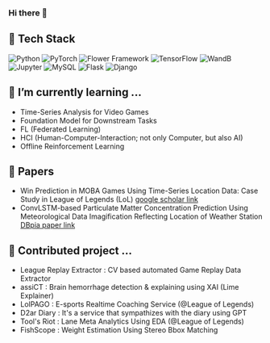 ### Hi there 👋


## 🔭 Tech Stack
![Python](https://img.shields.io/badge/Python-3776AB?style=flat-square&logo=python&logoColor=white)
![PyTorch](https://img.shields.io/badge/PyTorch-F26926?style=flat-square&logo=pytorch&logoColor=white)
![Flower Framework](https://img.shields.io/badge/Flower-FF4081?style=flat-square&logo=flower&logoColor=white)
![TensorFlow](https://img.shields.io/badge/TensorFlow-FF6F00?style=flat-square&logo=tensorflow&logoColor=white)
![WandB](https://img.shields.io/badge/WandB-yellow?style=flat-square&logo=weights-and-biases&logoColor=white)
![Jupyter](https://img.shields.io/badge/Jupyter-F37626?style=flat-square&logo=jupyter&logoColor=white)
![MySQL](https://img.shields.io/badge/MySQL-4479A1?style=flat-square&logo=mysql&logoColor=white)
![Flask](https://img.shields.io/badge/Flask-000000?style=flat-square&logo=flask&logoColor=white)
![Django](https://img.shields.io/badge/Django-092E20?style=flat-square&logo=django&logoColor=white)

## 🌱 I’m currently learning ...

  * Time-Series Analysis for Video Games
  * Foundation Model for Downstream Tasks
  * FL (Federated Learning)
  * HCI (Human-Computer-Interaction; not only Computer, but also AI)
  * Offline Reinforcement Learning

## 📑 Papers

  * Win Prediction in MOBA Games Using Time-Series Location Data: Case Study in League of Legends (LoL)
[google scholar link](https://journal-home.s3.ap-northeast-2.amazonaws.com/site/2023w/abs/0632-RRHIQ.pdf)
  * ConvLSTM-based Particulate Matter Concentration Prediction Using Meteorological Data Imagification Reflecting Location of Weather Station
[DBpia paper link](https://www.dbpia.co.kr/pdf/pdfView.do?nodeId=NODE11705597)

## 👯 Contributed project ...

  * League Replay Extractor : CV based automated Game Replay Data Extractor 
  * assiCT : Brain hemorrhage detection & explaining using XAI (Lime Explainer)
  * LolPAGO : E-sports Realtime Coaching Service (@League of Legends)
  * D2ar Diary : It's a service that sympathizes with the diary using GPT
  * Tool's Riot : Lane Meta Analytics Using EDA (@League of Legends)
  * FishScope : Weight Estimation Using Stereo Bbox Matching
  

<!--
**hanueluni1106/hanueluni1106** is a ✨ _special_ ✨ repository because its `README.md` (this file) appears on your GitHub profile.

Here are some ideas to get you started:

- 🔭 I’m currently working on ...
- 🌱 I’m currently learning ...
- 👯 I’m looking to collaborate on ...
- 🤔 I’m looking for help with ...
- 💬 Ask me about ...
- 📫 How to reach me: ...
- 😄 Pronouns: ...
- ⚡ Fun fact: ...
-->
